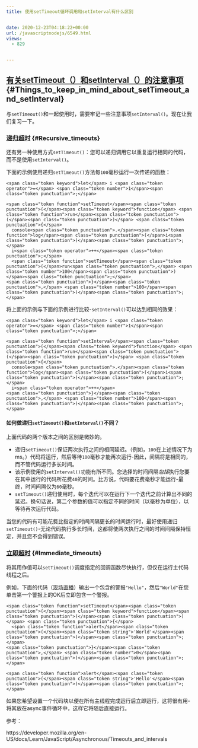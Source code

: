 ```yaml
---
title: 使用setTimeout循环调用和setInterval有什么区别


date: 2020-12-23T04:18:22+00:00
url: /javascriptnodejs/6549.html
views:
  - 829


---
```

## [<span>有关setTimeout（）和setInterval（）的注意事项</span>][1] {#Things_to_keep_in_mind_about_setTimeout_and_setInterval}

<div>
  <p>
    <span>与</span><code>setTimeout()</code><span>和一起使用时，需要牢记一些注意事项</span><code>setInterval()</code><span>。现在让我们复习一下。</span>
  </p>
</div>

### [<span>递归超时</span>][2] {#Recursive_timeouts}

<div>
  <p>
    <span>还有另一种使用方式</span><code>setTimeout()</code><span>：您可以递归调用它以重复运行相同的代码，而不是使用</span><code>setInterval()</code><span>。</span>
  </p>
  
  <p>
    <span>下面的示例使用递归</span><code>setTimeout()</code><span>方法每</span><code>100</code><span>毫秒运行一次传递的函数：</span>
  </p>
  
  <pre class="brush: js notranslate"><code>&lt;span class="token keyword">let&lt;/span> i &lt;span class="token operator">=&lt;/span> &lt;span class="token number">1&lt;/span>&lt;span class="token punctuation">;&lt;/span>

&lt;span class="token function">setTimeout&lt;/span>&lt;span class="token punctuation">(&lt;/span>&lt;span class="token keyword">function&lt;/span> &lt;span class="token function">run&lt;/span>&lt;span class="token punctuation">(&lt;/span>&lt;span class="token punctuation">)&lt;/span> &lt;span class="token punctuation">{&lt;/span>
  console&lt;span class="token punctuation">.&lt;/span>&lt;span class="token function">log&lt;/span>&lt;span class="token punctuation">(&lt;/span>i&lt;span class="token punctuation">)&lt;/span>&lt;span class="token punctuation">;&lt;/span>
  i&lt;span class="token operator">++&lt;/span>&lt;span class="token punctuation">;&lt;/span>
  &lt;span class="token function">setTimeout&lt;/span>&lt;span class="token punctuation">(&lt;/span>run&lt;span class="token punctuation">,&lt;/span> &lt;span class="token number">100&lt;/span>&lt;span class="token punctuation">)&lt;/span>&lt;span class="token punctuation">;&lt;/span>
&lt;span class="token punctuation">}&lt;/span>&lt;span class="token punctuation">,&lt;/span> &lt;span class="token number">100&lt;/span>&lt;span class="token punctuation">)&lt;/span>&lt;span class="token punctuation">;&lt;/span></code></pre>
  
  <p>
    <span>将上面的示例与下面的示例进行比较-</span><code>setInterval()</code><span>可以达到相同的效果：</span>
  </p>
  
  <pre class="brush: js notranslate"><code>&lt;span class="token keyword">let&lt;/span> i &lt;span class="token operator">=&lt;/span> &lt;span class="token number">1&lt;/span>&lt;span class="token punctuation">;&lt;/span>

&lt;span class="token function">setInterval&lt;/span>&lt;span class="token punctuation">(&lt;/span>&lt;span class="token keyword">function&lt;/span> &lt;span class="token function">run&lt;/span>&lt;span class="token punctuation">(&lt;/span>&lt;span class="token punctuation">)&lt;/span> &lt;span class="token punctuation">{&lt;/span>
  console&lt;span class="token punctuation">.&lt;/span>&lt;span class="token function">log&lt;/span>&lt;span class="token punctuation">(&lt;/span>i&lt;span class="token punctuation">)&lt;/span>&lt;span class="token punctuation">;&lt;/span>
  i&lt;span class="token operator">++&lt;/span>
&lt;span class="token punctuation">}&lt;/span>&lt;span class="token punctuation">,&lt;/span> &lt;span class="token number">100&lt;/span>&lt;span class="token punctuation">)&lt;/span>&lt;span class="token punctuation">;&lt;/span></code></pre>
  
  <h4 id="How_do_recursive_setTimeout_and_setInterval_differ">
    <span>如何做递归</span><code>setTimeout()</code><span>和</span><code>setInterval()</code><span>不同？</span>
  </h4>
  
  <p>
    <span>上面代码的两个版本之间的区别是微妙的。</span>
  </p>
  
  <ul>
    <li>
      <span>递归</span><code>setTimeout()</code><span>保证两次执行之间的相同延迟。（例如，</span><code>100</code><span>在上述情况下为ms。）代码将运行，然后等待</span><code>100</code><span>毫秒才能再次运行-因此，间隔将是相同的，而不管代码运行多长时间。</span>
    </li>
    <li>
      <span>该示例使用的</span><code>setInterval()</code><span>功能有所不同。您选择的时间间隔</span><em><span>包括</span></em><span>执行您要在其中运行的代码所花费</span><code>40</code><span>的时间。比方说，代码要花费毫秒才能运行-最终，时间间隔仅为</span><code>60</code><span>毫秒。</span>
    </li>
    <li>
      <code>setTimeout()</code><span>递归使用时，每个迭代可以在运行下一个迭代之前计算出不同的延迟。换句话说，第二个参数的值可以指定不同的时间（以毫秒为单位），以等待再次运行代码。</span>
    </li>
  </ul>
  
  <p>
    <span>当您的代码有可能花费比指定的时间间隔更长的时间运行时，最好使用递归</span><code>setTimeout()</code><span>-无论代码执行多长时间，这都将使两次执行之间的时间间隔保持恒定，并且您不会得到错误。</span>
  </p>
</div>

### [<span>立即超时</span>][3] {#Immediate_timeouts}

<div>
  <p>
    将其<code></code>用作值可以<code>setTimeout()</code>调度指定的回调函数尽快执行，但仅在运行主代码线程之后。
  </p>
  
  <p>
    例如，下面的代码（<a href="https://mdn.github.io/learning-area/javascript/asynchronous/loops-and-intervals/zero-settimeout.html">现场直播</a>）输出一个包含的警报<code>"Hello"</code>，然后<code>"World"</code>在您单击第一个警报上的OK后立即包含一个警报。
  </p>
  
  <pre class="brush: js notranslate"><code>&lt;span class="token function">setTimeout&lt;/span>&lt;span class="token punctuation">(&lt;/span>&lt;span class="token keyword">function&lt;/span>&lt;span class="token punctuation">(&lt;/span>&lt;span class="token punctuation">)&lt;/span> &lt;span class="token punctuation">{&lt;/span>
  &lt;span class="token function">alert&lt;/span>&lt;span class="token punctuation">(&lt;/span>&lt;span class="token string">'World'&lt;/span>&lt;span class="token punctuation">)&lt;/span>&lt;span class="token punctuation">;&lt;/span>
&lt;span class="token punctuation">}&lt;/span>&lt;span class="token punctuation">,&lt;/span> &lt;span class="token number">0&lt;/span>&lt;span class="token punctuation">)&lt;/span>&lt;span class="token punctuation">;&lt;/span>

&lt;span class="token function">alert&lt;/span>&lt;span class="token punctuation">(&lt;/span>&lt;span class="token string">'Hello'&lt;/span>&lt;span class="token punctuation">)&lt;/span>&lt;span class="token punctuation">;&lt;/span></code></pre>
  
  <p>
    如果您希望设置一个代码块以便在所有主线程完成运行后立即运行，这将很有用-将其放在async事件循环中，这样它将随后直接运行。
  </p>
  
  <p>
    参考：
  </p>
  
  <p>
    https://developer.mozilla.org/en-US/docs/Learn/JavaScript/Asynchronous/Timeouts_and_intervals
  </p>
</div>

 [1]: https://developer.mozilla.org/en-US/docs/Learn/JavaScript/Asynchronous/Timeouts_and_intervals#Things_to_keep_in_mind_about_setTimeout_and_setInterval "永久链接到事物，请牢记有关setTimeout（）和setInterval（）的信息"
 [2]: https://developer.mozilla.org/en-US/docs/Learn/JavaScript/Asynchronous/Timeouts_and_intervals#Recursive_timeouts "永久链接到递归超时"
 [3]: https://developer.mozilla.org/en-US/docs/Learn/JavaScript/Asynchronous/Timeouts_and_intervals#Immediate_timeouts "永久链接到即时超时"